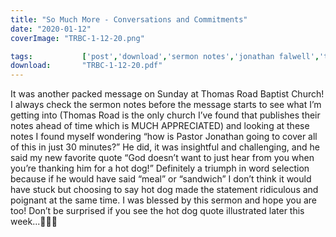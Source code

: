 ```yaml
---
title: "So Much More - Conversations and Commitments"
date: "2020-01-12"
coverImage: "TRBC-1-12-20.png"

tags:           ['post','download','sermon notes','jonathan falwell','trbc']
download:       "TRBC-1-12-20.pdf"
---
```


It was another packed message on Sunday at Thomas Road Baptist Church! I always check the sermon notes before the message starts to see what I’m getting into (Thomas Road is the only church I’ve found that publishes their notes ahead of time which is MUCH APPRECIATED) and looking at these notes I found myself wondering “how is Pastor Jonathan going to cover all of this in just 30 minutes?” He did, it was insightful and challenging, and he said my new favorite quote “God doesn’t want to just hear from you when you’re thanking him for a hot dog!” Definitely a triumph in word selection because if he would have said “meal” or “sandwich” I don’t think it would have stuck but choosing to say hot dog made the statement ridiculous and poignant at the same time. I was blessed by this sermon and hope you are too! Don’t be surprised if you see the hot dog quote illustrated later this week...🤷‍♂️🌭
